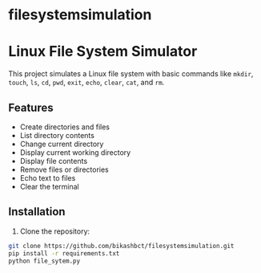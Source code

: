# filesystemsimulation
# Linux File System Simulator

This project simulates a Linux file system with basic commands like `mkdir`, `touch`, `ls`, `cd`, `pwd`, `exit`, `echo`, `clear`, `cat`, and `rm`.

## Features

- Create directories and files
- List directory contents
- Change current directory
- Display current working directory
- Display file contents
- Remove files or directories
- Echo text to files
- Clear the terminal

## Installation

1. Clone the repository:

```sh
git clone https://github.com/bikashbct/filesystemsimulation.git
pip install -r requirements.txt
python file_sytem.py
